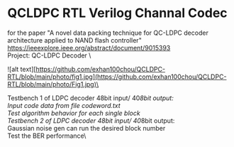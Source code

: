 # QCLDPC RTL Verilog Channal Codec
for the paper "A novel data packing technique for QC-LDPC decoder architecture applied to NAND flash controller"\
https://ieeexplore.ieee.org/abstract/document/9015393 \
Project: QC-LDPC Decoder \

![alt text][https://github.com/exhan100chou/QCLDPC-RTL/blob/main/photo/fig1.jpg](https://github.com/exhan100chou/QCLDPC-RTL/blob/main/photo/Fig1.jpg)\

Testbench 1 of LDPC decoder 48bit input/ 40*8bit output:\
          Input code data from file codeword.txt\
           Test algorithm behavior for each single block\
Testbench 2 of LDPC decoder 48bit input/ 40*8bit output:\
          Gaussian noise gen can run the desired block number\
          Test the BER performance\
